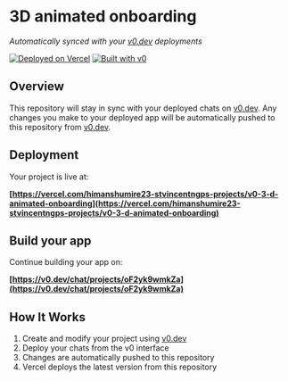 # 3D animated onboarding

*Automatically synced with your [v0.dev](https://v0.dev) deployments*

[![Deployed on Vercel](https://img.shields.io/badge/Deployed%20on-Vercel-black?style=for-the-badge&logo=vercel)](https://vercel.com/himanshumire23-stvincentngps-projects/v0-3-d-animated-onboarding)
[![Built with v0](https://img.shields.io/badge/Built%20with-v0.dev-black?style=for-the-badge)](https://v0.dev/chat/projects/oF2yk9wmkZa)

## Overview

This repository will stay in sync with your deployed chats on [v0.dev](https://v0.dev).
Any changes you make to your deployed app will be automatically pushed to this repository from [v0.dev](https://v0.dev).

## Deployment

Your project is live at:

**[https://vercel.com/himanshumire23-stvincentngps-projects/v0-3-d-animated-onboarding](https://vercel.com/himanshumire23-stvincentngps-projects/v0-3-d-animated-onboarding)**

## Build your app

Continue building your app on:

**[https://v0.dev/chat/projects/oF2yk9wmkZa](https://v0.dev/chat/projects/oF2yk9wmkZa)**

## How It Works

1. Create and modify your project using [v0.dev](https://v0.dev)
2. Deploy your chats from the v0 interface
3. Changes are automatically pushed to this repository
4. Vercel deploys the latest version from this repository